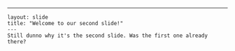  ---
    layout: slide
    title: "Welcome to our second slide!"
    ---
    Still dunno why it's the second slide. Was the first one already there?
